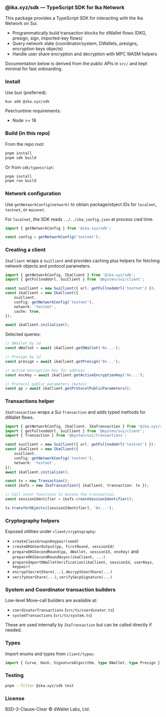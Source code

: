 ### @ika.xyz/sdk — TypeScript SDK for Ika Network

This package provides a TypeScript SDK for interacting with the Ika Network on Sui.

- Programmatically build transaction blocks for dWallet flows (DKG, presign, sign, imported-key
  flows)
- Query network state (coordinator/system, DWallets, presigns, encryption keys objects)
- Handle user share encryption and decryption with MPC WASM helpers

Documentation below is derived from the public APIs in `src/` and kept minimal for fast onboarding.

### Install

Use bun (preferred):

```bash
bun add @ika.xyz/sdk
```

Peer/runtime requirements:

- Node >= 18

### Build (in this repo)

From the repo root:

```bash
pnpm install
pnpm sdk build
```

Or from `sdk/typescript`:

```bash
pnpm install
pnpm run build
```

### Network configuration

Use `getNetworkConfig(network)` to obtain package/object IDs for `localnet`, `testnet`, or
`mainnet`.

For `localnet`, the SDK reads `../../ika_config.json` at process cwd time.

```ts
import { getNetworkConfig } from '@ika.xyz/sdk';

const config = getNetworkConfig('testnet');
```

### Creating a client

`IkaClient` wraps a `SuiClient` and provides caching plus helpers for fetching network objects and
protocol parameters.

```ts
import { getNetworkConfig, IkaClient } from '@ika.xyz/sdk';
import { getFullnodeUrl, SuiClient } from '@mysten/sui/client';

const suiClient = new SuiClient({ url: getFullnodeUrl('testnet') });
const ikaClient = new IkaClient({
	suiClient,
	config: getNetworkConfig('testnet'),
	network: 'testnet',
	cache: true,
});

await ikaClient.initialize();
```

Selected queries:

```ts
// DWallet by id
const dWallet = await ikaClient.getDWallet('0x...');

// Presign by id
const presign = await ikaClient.getPresign('0x...');

// Active encryption key for address
const encKey = await ikaClient.getActiveEncryptionKey('0x...');

// Protocol public parameters (bytes)
const pp = await ikaClient.getProtocolPublicParameters();
```

### Transactions helper

`IkaTransaction` wraps a Sui `Transaction` and adds typed methods for dWallet flows.

```ts
import { getNetworkConfig, IkaClient, IkaTransaction } from '@ika.xyz/sdk';
import { getFullnodeUrl, SuiClient } from '@mysten/sui/client';
import { Transaction } from '@mysten/sui/transactions';

const suiClient = new SuiClient({ url: getFullnodeUrl('testnet') });
const ikaClient = new IkaClient({
	suiClient,
	config: getNetworkConfig('testnet'),
	network: 'testnet',
});
await ikaClient.initialize();

const tx = new Transaction();
const ikaTx = new IkaTransaction({ ikaClient, transaction: tx });

// Call inner functions to mutate the transaction.
const sessionIdentifier = ikaTx.createSessionIdentifier();

tx.transferObjects([sessionIdentifier], '0x...');
```

### Cryptography helpers

Exposed utilities under `client/cryptography`:

- `createClassGroupsKeypair(seed)`
- `createDKGUserOutput(pp, firstRound, sessionId)`
- `prepareDKGSecondRound(pp, dWallet, sessionId, encKey)` and
  `prepareDKGSecondRoundAsync(ikaClient, ...)`
- `prepareImportDWalletVerification(ikaClient, sessionId, userKeys, keypair)`
- `encryptSecretShare(...)`, `decryptUserShare(...)`
- `verifyUserShare(...)`, `verifySecpSignature(...)`

### System and Coordinator transaction builders

Low-level Move-call builders are available at:

- `coordinatorTransactions` (`src/tx/coordinator.ts`)
- `systemTransactions` (`src/tx/system.ts`)

These are used internally by `IkaTransaction` but can be called directly if needed.

### Types

Import enums and types from `client/types`:

```ts
import { Curve, Hash, SignatureAlgorithm, type DWallet, type Presign } from '@ika.xyz/sdk';
```

### Testing

```bash
pnpm --filter @ika.xyz/sdk test
```

### License

BSD-3-Clause-Clear © dWallet Labs, Ltd.
